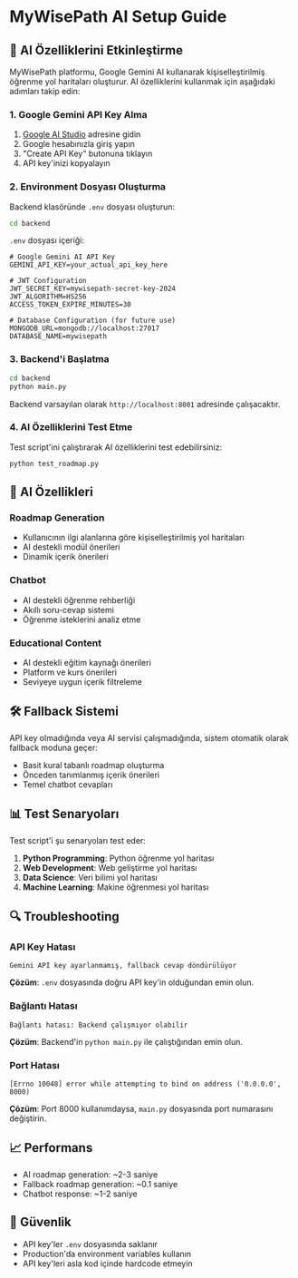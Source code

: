 # MyWisePath AI Setup Guide

## 🚀 AI Özelliklerini Etkinleştirme

MyWisePath platformu, Google Gemini AI kullanarak kişiselleştirilmiş öğrenme yol haritaları oluşturur. AI özelliklerini kullanmak için aşağıdaki adımları takip edin:

### 1. Google Gemini API Key Alma

1. [Google AI Studio](https://makersuite.google.com/app/apikey) adresine gidin
2. Google hesabınızla giriş yapın
3. "Create API Key" butonuna tıklayın
4. API key'inizi kopyalayın

### 2. Environment Dosyası Oluşturma

Backend klasöründe `.env` dosyası oluşturun:

```bash
cd backend
```

`.env` dosyası içeriği:
```env
# Google Gemini AI API Key
GEMINI_API_KEY=your_actual_api_key_here

# JWT Configuration
JWT_SECRET_KEY=mywisepath-secret-key-2024
JWT_ALGORITHM=HS256
ACCESS_TOKEN_EXPIRE_MINUTES=30

# Database Configuration (for future use)
MONGODB_URL=mongodb://localhost:27017
DATABASE_NAME=mywisepath
```

### 3. Backend'i Başlatma

```bash
cd backend
python main.py
```

Backend varsayılan olarak `http://localhost:8001` adresinde çalışacaktır.

### 4. AI Özelliklerini Test Etme

Test script'ini çalıştırarak AI özelliklerini test edebilirsiniz:

```bash
python test_roadmap.py
```

## 🔧 AI Özellikleri

### Roadmap Generation
- Kullanıcının ilgi alanlarına göre kişiselleştirilmiş yol haritaları
- AI destekli modül önerileri
- Dinamik içerik önerileri

### Chatbot
- AI destekli öğrenme rehberliği
- Akıllı soru-cevap sistemi
- Öğrenme isteklerini analiz etme

### Educational Content
- AI destekli eğitim kaynağı önerileri
- Platform ve kurs önerileri
- Seviyeye uygun içerik filtreleme

## 🛠️ Fallback Sistemi

API key olmadığında veya AI servisi çalışmadığında, sistem otomatik olarak fallback moduna geçer:

- Basit kural tabanlı roadmap oluşturma
- Önceden tanımlanmış içerik önerileri
- Temel chatbot cevapları

## 📊 Test Senaryoları

Test script'i şu senaryoları test eder:

1. **Python Programming**: Python öğrenme yol haritası
2. **Web Development**: Web geliştirme yol haritası
3. **Data Science**: Veri bilimi yol haritası
4. **Machine Learning**: Makine öğrenmesi yol haritası

## 🔍 Troubleshooting

### API Key Hatası
```
Gemini API key ayarlanmamış, fallback cevap döndürülüyor
```
**Çözüm**: `.env` dosyasında doğru API key'in olduğundan emin olun.

### Bağlantı Hatası
```
Bağlantı hatası: Backend çalışmıyor olabilir
```
**Çözüm**: Backend'in `python main.py` ile çalıştığından emin olun.

### Port Hatası
```
[Errno 10048] error while attempting to bind on address ('0.0.0.0', 8000)
```
**Çözüm**: Port 8000 kullanımdaysa, `main.py` dosyasında port numarasını değiştirin.

## 📈 Performans

- AI roadmap generation: ~2-3 saniye
- Fallback roadmap generation: ~0.1 saniye
- Chatbot response: ~1-2 saniye

## 🔐 Güvenlik

- API key'ler `.env` dosyasında saklanır
- Production'da environment variables kullanın
- API key'leri asla kod içinde hardcode etmeyin 